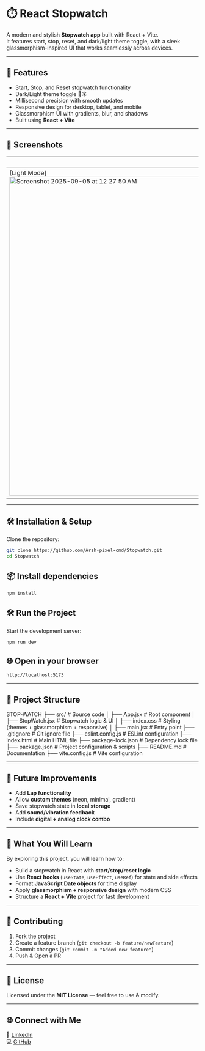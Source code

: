 # ⏱️ React Stopwatch

A modern and stylish **Stopwatch app** built with React + Vite.  
It features start, stop, reset, and dark/light theme toggle, with a sleek glassmorphism-inspired UI that works seamlessly across devices.

---

## 🚀 Features
- Start, Stop, and Reset stopwatch functionality  
- Dark/Light theme toggle 🌙☀️  
- Millisecond precision with smooth updates  
- Responsive design for desktop, tablet, and mobile  
- Glassmorphism UI with gradients, blur, and shadows  
- Built using **React + Vite**  

---

## 📸 Screenshots

| Light Mode | Dark Mode |
|------------|-----------|
| [Light Mode]<img width="1470" height="835" alt="Screenshot 2025-09-05 at 12 27 50 AM" src="https://github.com/user-attachments/assets/5bda4337-75d3-4ee1-b904-c8a2b964ec11" />| [Dark Mode] <img width="1468" height="838" alt="Screenshot 2025-09-05 at 12 28 23 AM" src="https://github.com/user-attachments/assets/c1fe0a3f-a70e-4924-b974-5c595f74b4b0" />
 


---

## 🛠️ Installation & Setup

Clone the repository:

```bash
git clone https://github.com/Arsh-pixel-cmd/Stopwatch.git
cd Stopwatch
```

## 📦 Install dependencies

```bash
npm install
```

## 🛠️ Run the Project

Start the development server:

```bash
npm run dev
```

## 🌐 Open in your browser

```
http://localhost:5173
```


---

## 📂 Project Structure

STOP-WATCH
├── src/                   # Source code
│   ├── App.jsx            # Root component
│   ├── StopWatch.jsx      # Stopwatch logic & UI
│   ├── index.css          # Styling (themes + glassmorphism + responsive)
│   ├── main.jsx           # Entry point
├── .gitignore             # Git ignore file
├── eslint.config.js       # ESLint configuration
├── index.html             # Main HTML file
├── package-lock.json      # Dependency lock file
├── package.json           # Project configuration & scripts
├── README.md              # Documentation
├── vite.config.js         # Vite configuration



---

## 🔮 Future Improvements

- Add **Lap functionality**  
- Allow **custom themes** (neon, minimal, gradient)  
- Save stopwatch state in **local storage**  
- Add **sound/vibration feedback**  
- Include **digital + analog clock combo**  


---

## 📘 What You Will Learn

By exploring this project, you will learn how to:

- Build a stopwatch in React with **start/stop/reset logic**  
- Use **React hooks** (`useState`, `useEffect`, `useRef`) for state and side effects  
- Format **JavaScript Date objects** for time display  
- Apply **glassmorphism + responsive design** with modern CSS  
- Structure a **React + Vite** project for fast development  

---

## 🤝 Contributing
1. Fork the project  
2. Create a feature branch (`git checkout -b feature/newFeature`)  
3. Commit changes (`git commit -m "Added new feature"`)  
4. Push & Open a PR  

---

## 📜 License
Licensed under the **MIT License** — feel free to use & modify.  

---

## 🌐 Connect with Me
💼 [LinkedIn](https://www.linkedin.com/in/arsh-mishra-030093325/)  
💻 [GitHub](https://github.com/Arsh-pixel-cmd)  
